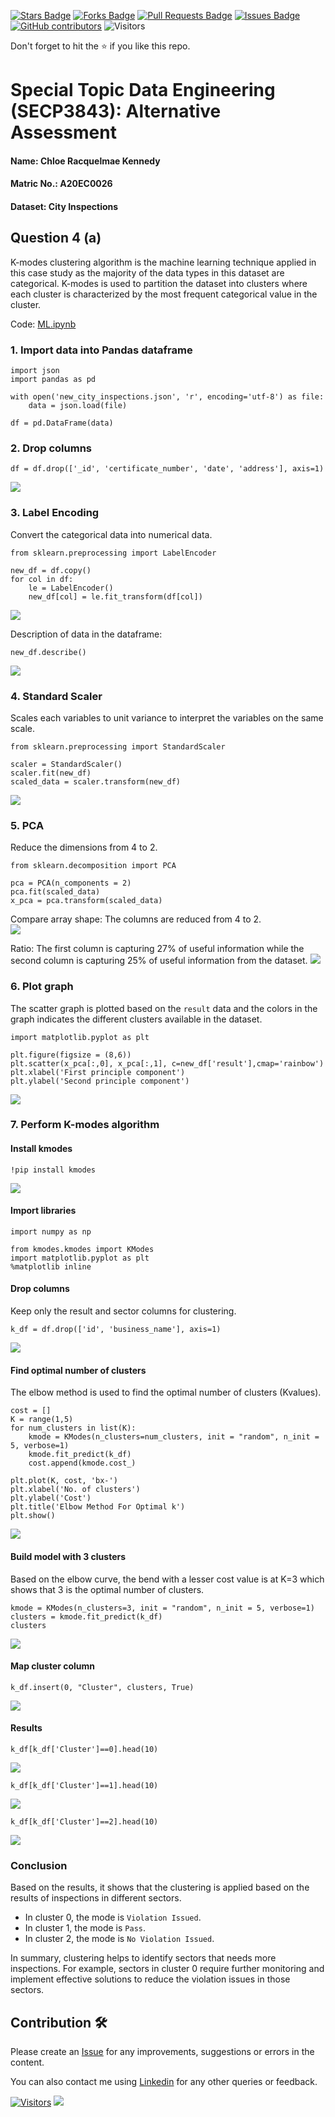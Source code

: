 <a href="https://github.com/drshahizan/SECP3843/stargazers"><img src="https://img.shields.io/github/stars/drshahizan/SECP3843" alt="Stars Badge"/></a>
<a href="https://github.com/drshahizan/SECP3843/network/members"><img src="https://img.shields.io/github/forks/drshahizan/SECP3843" alt="Forks Badge"/></a>
<a href="https://github.com/drshahizan/SECP3843/pulls"><img src="https://img.shields.io/github/issues-pr/drshahizan/SECP3843" alt="Pull Requests Badge"/></a>
<a href="https://github.com/drshahizan/SECP3843/issues"><img src="https://img.shields.io/github/issues/drshahizan/SECP3843" alt="Issues Badge"/></a>
<a href="https://github.com/drshahizan/SECP3843/graphs/contributors"><img alt="GitHub contributors" src="https://img.shields.io/github/contributors/drshahizan/SECP3843?color=2b9348"></a>
![Visitors](https://api.visitorbadge.io/api/visitors?path=https%3A%2F%2Fgithub.com%2Fdrshahizan%2FSECP3843&labelColor=%23d9e3f0&countColor=%23697689&style=flat)

Don't forget to hit the :star: if you like this repo.

# Special Topic Data Engineering (SECP3843): Alternative Assessment

#### Name: Chloe Racquelmae Kennedy
#### Matric No.: A20EC0026
#### Dataset: City Inspections	

## Question 4 (a)
K-modes clustering algorithm is the machine learning technique applied in this case study as the majority of the data types in this dataset are categorical. K-modes is used to partition the dataset into clusters where each cluster is characterized by the most frequent categorical value in the cluster.

Code: [ML.ipynb](./files/code/ML.ipynb)
### 1. Import data into Pandas dataframe
```
import json
import pandas as pd

with open('new_city_inspections.json', 'r', encoding='utf-8') as file:
    data = json.load(file)

df = pd.DataFrame(data)
``` 

### 2. Drop columns
```
df = df.drop(['_id', 'certificate_number', 'date', 'address'], axis=1)
```
<img  src="./files/images/drop.jpg"></img>

### 3. Label Encoding
Convert the categorical data into numerical data. 
```
from sklearn.preprocessing import LabelEncoder

new_df = df.copy()
for col in df:
    le = LabelEncoder()
    new_df[col] = le.fit_transform(df[col])
```
<img  src="./files/images/encode.jpg"></img>

Description of data in the dataframe:
```
new_df.describe()
```
<img  src="./files/images/describe.jpg"></img>

### 4. Standard Scaler
Scales each variables to unit variance to interpret the variables on the same scale.
```
from sklearn.preprocessing import StandardScaler

scaler = StandardScaler()
scaler.fit(new_df)
scaled_data = scaler.transform(new_df)
```
<img  src="./files/images/scaler.jpg"></img>

### 5. PCA
Reduce the dimensions from 4 to 2.
```
from sklearn.decomposition import PCA

pca = PCA(n_components = 2)
pca.fit(scaled_data)
x_pca = pca.transform(scaled_data)
```
Compare array shape:
The columns are reduced from 4 to 2.<br>
<img  src="./files/images/shape.jpg"></img>

Ratio:
The first column is capturing 27% of useful information while the second column is capturing 25% of useful information from the dataset.
<img  src="./files/images/ratio.jpg"></img>

### 6. Plot graph
The scatter graph is plotted based on the `result` data and the colors in the graph indicates the different clusters available in the dataset.
```
import matplotlib.pyplot as plt

plt.figure(figsize = (8,6))
plt.scatter(x_pca[:,0], x_pca[:,1], c=new_df['result'],cmap='rainbow')
plt.xlabel('First principle component')
plt.ylabel('Second principle component')
```
<img  src="./files/images/scatter.jpg"></img>

### 7. Perform K-modes algorithm
#### Install kmodes
```
!pip install kmodes
```
<img  src="./files/images/kmodes.jpg"></img>

#### Import libraries
```
import numpy as np

from kmodes.kmodes import KModes
import matplotlib.pyplot as plt
%matplotlib inline
```

#### Drop columns
Keep only the result and sector columns for clustering.
```
k_df = df.drop(['id', 'business_name'], axis=1)
```
<img  src="./files/images/kdf.jpg"></img>

#### Find optimal number of clusters
The elbow method is used to find the optimal number of clusters (Kvalues).
```
cost = []
K = range(1,5)
for num_clusters in list(K):
    kmode = KModes(n_clusters=num_clusters, init = "random", n_init = 5, verbose=1)
    kmode.fit_predict(k_df)
    cost.append(kmode.cost_)

plt.plot(K, cost, 'bx-')
plt.xlabel('No. of clusters')
plt.ylabel('Cost')
plt.title('Elbow Method For Optimal k')
plt.show()
```
<img  src="./files/images/elbow.jpg"></img>

#### Build model with 3 clusters
Based on the elbow curve, the bend with a lesser cost value is at K=3 which shows that 3 is the optimal number of clusters.
```
kmode = KModes(n_clusters=3, init = "random", n_init = 5, verbose=1)
clusters = kmode.fit_predict(k_df)
clusters
```
<img  src="./files/images/clusters.jpg"></img>

#### Map cluster column
```
k_df.insert(0, "Cluster", clusters, True)
```
<img  src="./files/images/map.jpg"></img>

#### Results
```
k_df[k_df['Cluster']==0].head(10)
```
<img  src="./files/images/cluster0.jpg"></img>

```
k_df[k_df['Cluster']==1].head(10)
```
<img  src="./files/images/cluster1.jpg"></img>

```
k_df[k_df['Cluster']==2].head(10)
```
<img  src="./files/images/cluster2.jpg"></img>

### Conclusion
Based on the results, it shows that the clustering is applied based on the results of inspections in different sectors. 
- In cluster 0, the mode is `Violation Issued`. 
- In cluster 1, the mode is `Pass`.
- In cluster 2, the mode is `No Violation Issued`.<br>

In summary, clustering helps to identify sectors that needs more inspections. For example, sectors in cluster 0 require further monitoring and implement effective solutions to reduce the violation issues in those sectors. 

## Contribution 🛠️
Please create an [Issue](https://github.com/drshahizan/special-topic-data-engineering/issues) for any improvements, suggestions or errors in the content.

You can also contact me using [Linkedin](https://www.linkedin.com/in/drshahizan/) for any other queries or feedback.

[![Visitors](https://api.visitorbadge.io/api/visitors?path=https%3A%2F%2Fgithub.com%2Fdrshahizan&labelColor=%23697689&countColor=%23555555&style=plastic)](https://visitorbadge.io/status?path=https%3A%2F%2Fgithub.com%2Fdrshahizan)
![](https://hit.yhype.me/github/profile?user_id=81284918)




